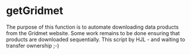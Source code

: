 # getGridmet

The purpose of this function is to automate downloading data products from the Gridmet website. Some work remains to be done ensuring that products are downloaded sequentially.  This script by HJL - and waiting to transfer ownership ;-)

